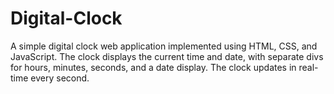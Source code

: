 # Digital-Clock
 A simple digital clock web application implemented using HTML, CSS, and JavaScript. The clock displays the current time and date, with separate divs for hours, minutes, seconds, and a date display. The clock updates in real-time every second.
